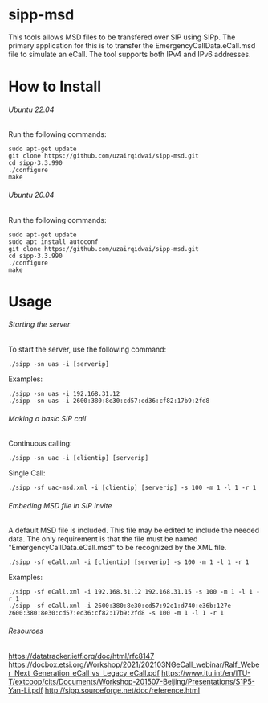 # sipp-msd
This tools allows MSD files to be transfered over SIP using SIPp. The primary application for this is to transfer the EmergencyCallData.eCall.msd file to simulate an eCall. The tool supports both IPv4 and IPv6 addresses. 


# How to Install


###### Ubuntu 22.04 
Run the following commands:
```
sudo apt-get update
git clone https://github.com/uzairqidwai/sipp-msd.git
cd sipp-3.3.990
./configure
make
```


###### Ubuntu 20.04 
Run the following commands:
```
sudo apt-get update
sudo apt install autoconf
git clone https://github.com/uzairqidwai/sipp-msd.git
cd sipp-3.3.990
./configure
make
```

# Usage

###### Starting the server
To start the server, use the following command:
```
./sipp -sn uas -i [serverip]
```

Examples:
```
./sipp -sn uas -i 192.168.31.12
./sipp -sn uas -i 2600:380:8e30:cd57:ed36:cf82:17b9:2fd8
```


###### Making a basic SIP call
Continuous calling:
```
./sipp -sn uac -i [clientip] [serverip]
```

Single Call:
```
./sipp -sf uac-msd.xml -i [clientip] [serverip] -s 100 -m 1 -l 1 -r 1 
```


###### Embeding MSD file in SIP invite
A default MSD file is included. This file may be edited to include the needed data. The only requirement is that the file must be named "EmergencyCallData.eCall.msd" to be recognized by the XML file.
```
./sipp -sf eCall.xml -i [clientip] [serverip] -s 100 -m 1 -l 1 -r 1
```

Examples:
```
./sipp -sf eCall.xml -i 192.168.31.12 192.168.31.15 -s 100 -m 1 -l 1 -r 1
./sipp -sf eCall.xml -i 2600:380:8e30:cd57:92e1:d740:e36b:127e 2600:380:8e30:cd57:ed36:cf82:17b9:2fd8 -s 100 -m 1 -l 1 -r 1 
```


###### Resources
https://datatracker.ietf.org/doc/html/rfc8147
https://docbox.etsi.org/Workshop/2021/202103NGeCall_webinar/Ralf_Weber_Next_Generation_eCall_vs_Legacy_eCall.pdf
https://www.itu.int/en/ITU-T/extcoop/cits/Documents/Workshop-201507-Beijing/Presentations/S1P5-Yan-Li.pdf
http://sipp.sourceforge.net/doc/reference.html


